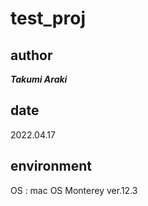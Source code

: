 # test_proj
## author
___Takumi Araki___

## date
2022.04.17

## environment
OS : mac OS Monterey ver.12.3